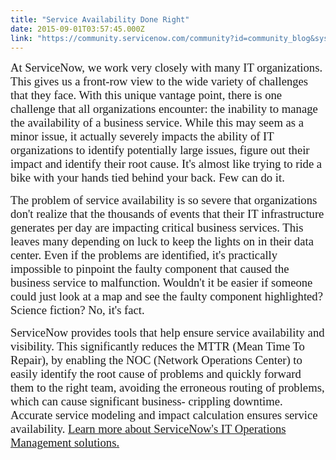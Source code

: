 ```yaml
---
title: "Service Availability Done Right"
date: 2015-09-01T03:57:45.000Z
link: "https://community.servicenow.com/community?id=community_blog&sys_id=a56ceaa1dbd0dbc01dcaf3231f9619d0"
---
```

<p><span style="font-size: 14.0pt; font-family: Calibri;">At ServiceNow, we work very closely with many IT organizations. This gives us a front-row view to the wide variety of challenges that they face. With this unique vantage point, there is one challenge that all organizations encounter: the inability to manage the availability of a business service. While this may seem as a minor issue, it actually severely impacts the ability of IT organizations to identify potentially large issues, figure out their impact and identify their root cause. It's almost like trying to ride a bike with your hands tied behind your back. Few can do it. </span></p><p></p><p><span style="font-size: 14.0pt; font-family: Calibri;">The problem of service availability is so severe that organizations don't realize that the thousands of events that their IT infrastructure generates per day are impacting critical business services. This leaves many depending on luck to keep the lights on in their data center. Even if the problems are identified, it's practically impossible to pinpoint the faulty component that caused the business service to malfunction. Wouldn't it be easier if someone could just look at a map and see the faulty component highlighted? Science fiction? No, it's fact.</span></p><p></p><p><span style="font-size: 14.0pt; font-family: Calibri;">ServiceNow provides tools that help ensure service availability and visibility. This significantly reduces the MTTR (Mean Time To Repair), by enabling the NOC (Network Operations Center) to easily identify the root cause of problems and quickly forward them to the right team, avoiding the erroneous routing of problems, which can cause significant business- crippling downtime. Accurate service modeling and impact calculation ensures service availability. <a title="w.servicenow.com/solutions/it-operations-management.html" href="http://www.servicenow.com/solutions/it-operations-management.html">Learn more about ServiceNow's IT Operations Management solutions.</a></span></p>